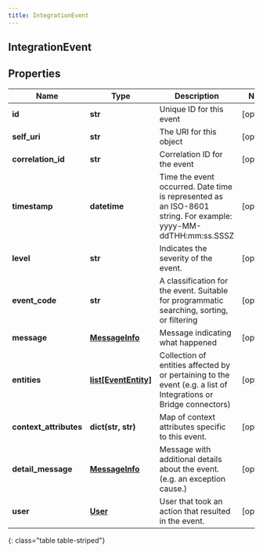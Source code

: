 ```yaml
---
title: IntegrationEvent
---
```

## IntegrationEvent

## Properties

|Name | Type | Description | Notes|
|------------ | ------------- | ------------- | -------------|
| **id** | **str** | Unique ID for this event | [optional] |
| **self_uri** | **str** | The URI for this object | [optional] |
| **correlation_id** | **str** | Correlation ID for the event | [optional] |
| **timestamp** | **datetime** | Time the event occurred. Date time is represented as an ISO-8601 string. For example: yyyy-MM-ddTHH:mm:ss.SSSZ | [optional] |
| **level** | **str** | Indicates the severity of the event. | [optional] |
| **event_code** | **str** | A classification for the event. Suitable for programmatic searching, sorting, or filtering | [optional] |
| **message** | [**MessageInfo**](MessageInfo.html) | Message indicating what happened | [optional] |
| **entities** | [**list[EventEntity]**](EventEntity.html) | Collection of entities affected by or pertaining to the event (e.g. a list of Integrations or Bridge connectors) | [optional] |
| **context_attributes** | **dict(str, str)** | Map of context attributes specific to this event. | [optional] |
| **detail_message** | [**MessageInfo**](MessageInfo.html) | Message with additional details about the event. (e.g. an exception cause.) | [optional] |
| **user** | [**User**](User.html) | User that took an action that resulted in the event. | [optional] |
{: class="table table-striped"}


